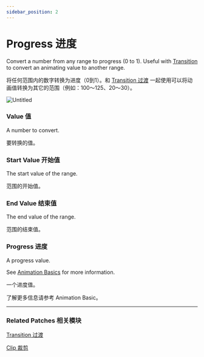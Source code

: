 ```yaml
---
sidebar_position: 2
---
```


# Progress 进度

Convert a number from any range to progress (0 to 1). Useful with [Transition](https://origami.design/documentation/patches/builtin.transition.html) to convert an animating value to another range.

将任何范围内的数字转换为进度（0到1）。和 [Transition 过渡](https://www.notion.so/Transition-105402795ee34baea7dd7a6b4bb251cc) 一起使用可以将动画值转换为其它的范围（例如：100～125、20～30）。

![Untitled](https://s3.us-west-2.amazonaws.com/secure.notion-static.com/92503d0b-5aaf-470e-9a7a-000fa0fbb164/Untitled.png?X-Amz-Algorithm=AWS4-HMAC-SHA256&X-Amz-Content-Sha256=UNSIGNED-PAYLOAD&X-Amz-Credential=AKIAT73L2G45EIPT3X45%2F20220602%2Fus-west-2%2Fs3%2Faws4_request&X-Amz-Date=20220602T181732Z&X-Amz-Expires=86400&X-Amz-Signature=35235945d58a5557b27827663efd9be9474c5d5086c26055376cf5551109a8dd&X-Amz-SignedHeaders=host&response-content-disposition=filename%20%3D%22Untitled.png%22&x-id=GetObject)

### Value 值

A number to convert.

要转换的值。

### Start Value 开始值

The start value of the range.

范围的开始值。

### End Value 结束值

The end value of the range.

范围的结束值。

### Progress 进度

A progress value.

See [Animation Basics](https://www.notion.so/cbf103e362354b7dbb0217e916ed392e) for more information.

一个进度值。

了解更多信息请参考 Animation Basic。

------

### Related Patches 相关模块

[Transition 过渡](https://www.notion.so/Transition-105402795ee34baea7dd7a6b4bb251cc)

[Clip 裁剪](https://www.notion.so/Clip-a5ecb147ada6467e982695ba6670f474)
